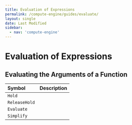 ```yaml
---
title: Evaluation of Expressions
permalink: /compute-engine/guides/evaluate/
layout: single
date: Last Modified
sidebar:
  - nav: 'compute-engine'
---
```


# Evaluation of Expressions


## Evaluating the Arguments of a Function

<div class=symbols-table>

| Symbol        | Description |
| :------------ | :---------- |
| `Hold`        |             |
| `ReleaseHold` |             |
| `Evaluate`    |             |
| `Simplify`    |             |

</div>
